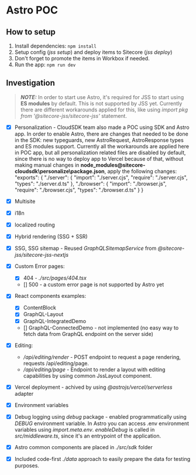 # Astro POC

## How to setup

1. Install dependencies: `npm install`
1. Setup config (_jss setup_) and deploy items to Sitecore (_jss deploy_)
1. Don't forget to promote the items in Workbox if needed.
1. Run the app: `npm run dev`

## Investigation

> **_NOTE:_** In order to start use Astro, it's required for JSS to start using **ES modules** by default. This is not supported by JSS yet. Currently there are different workarounds applied for this, like using _import pkg from '@sitecore-jss/sitecore-jss'_ statement.

* [x] Personalization - CloudSDK team also made a POC using SDK and Astro app. In order to enable Astro, there are changes that needed to be done in the SDK: new typeguards, new AstroRequest, AstroResponse types and ES modules support. Currently all the workarounds are applied here in POC app, but all personalization related files are disabled by default, since there is no way to deploy app to Vercel because of that, without making manual changes in __node_modules\@sitecore-cloudsdk\personalize\package.json__, apply the following changes:
  "exports": {
    "./server": {
      "import": "./server.cjs",
      "require": "./server.cjs",
      "types": "./server.d.ts"
    },
    "./browser": {
      "import": "./browser.js",
      "require": "./browser.cjs",
      "types": "./browser.d.ts"
    }
  }

* [x] Multisite
* [x] i18n
* [x] localized routing
* [x] Hybrid rendering (SSG + SSR)
* [x] SSG, SSG sitemap - Reused _GraphQLSitemapService_ from _@sitecore-jss/sitecore-jss-nextjs_
* [x] Custom Error pages:
  * [x] 404 - _./src/pages/404.tsx_
  * [] 500 - a custom error page is not supported by Astro yet
* [x] React components examples:
  * [x] ContentBlock
  * [x] GraphQL-Layout
  * [x] GraphQL-IntegratedDemo
  * [] GraphQL-ConnectedDemo - not implemented (no easy way to fetch data from GraphQL endpoint on the server side)
* [x] Editing:
  * _/api/editing/render_ - POST endpoint to request a page rendering, requests /api/editing/page.
  * _/api/editing/page_ - Endpoint to render a layout with editing capabilities by using common JssLayout component.
* [x] Vercel deployment - achived by using _@astrojs/vercel/serverless_ adapter
* [x] Environment variables
* [x] Debug logging using _debug_ package - enabled programmatically using _DEBUG_ environment variable. In Astro you can access .env environment variables using _import.meta.env_. _enableDebug_ is called in _src/middleware.ts_, since it's an entrypoint of the application.
* [x] Astro common components are placed in _./src/sdk_ folder
* [x] Included code-first _./data_ approach to easily prepare the data for testing purposes.
